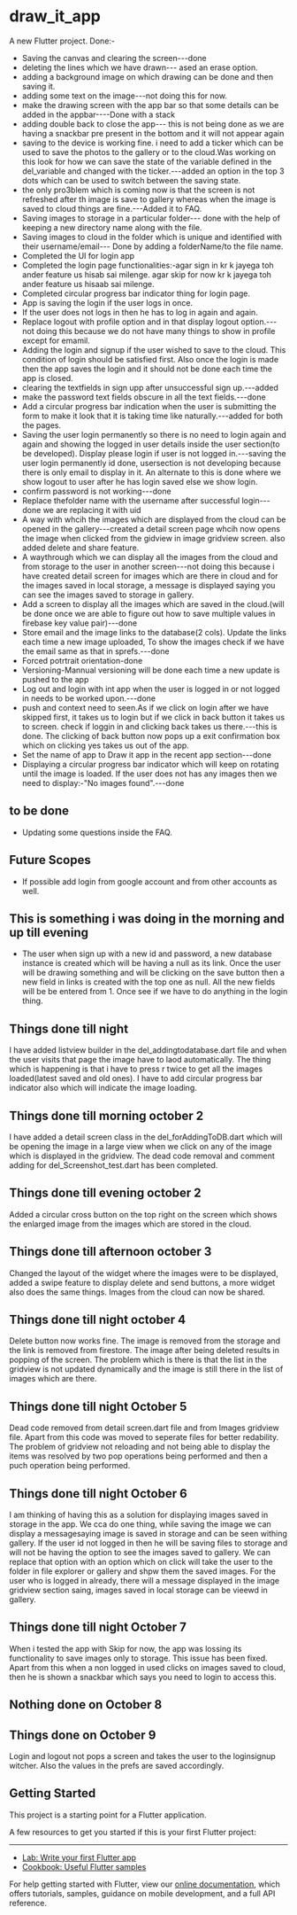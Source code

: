 # draw_it_app

A new Flutter project.
Done:-
* Saving the canvas and clearing the screen---done
* deleting the lines which we have drawn--- ased an erase option.
* adding a background image on which drawing can be done and then saving it.
* adding some text on the image---not doing this for now.
* make the drawing screen with the app bar so that some details can be added in the appbar----Done with a stack
* adding double back to close the app--- this is not being done as we are having a snackbar pre present in the bottom and it will not appear again
* saving to the device is working fine. i need to add a ticker which can be used to save the photos to the gallery or to the cloud.Was working on this look for how we can save the state of the variable defined in the del_variable and changed with the ticker.---added an option in the top 3 dots which can be used to switch between the saving state.
* the only pro3blem which is coming now is that the screen is not refreshed after th image is save to gallery whereas when the image is saved to cloud things are fine.---Added it to FAQ.
* Saving images to storage in a particular folder--- done with the help of keeping a new directory name along with the file.
* Saving images to cloud in the folder which is unique and identified with their username/email--- Done by adding a folderName/to the file name.
* Completed the UI for login app
* Completed the login page functionalities:-agar sign in kr k jayega toh ander feature us hisab sai milenge. agar skip for now kr k jayega toh ander feature us hisaab sai milenge.
* Completed circular progress bar indicator thing for login page.
* App is saving the login if the user logs in once.
* If the user does not logs in then he has to log in again and again.
* Replace logout with profile option and in that display logout option.---not doing this because we do not have many things to show in profile except for emamil.
* Adding the login and signup if the user wished to save to the cloud. This condition of login should be satisfied first. Also once the login is made then the app saves the login and it should not be done each time the app is closed.
* clearing the textfields in sign upp after unsuccessful sign up.---added
* make the password text fields obscure in all the text fields.---done
* Add a circular progress bar indication when the user is submitting the form to make it look that it is taking time like naturally.---added for both the pages.
* Saving the user login permanently so there is no need to login again and again and showing the logged in user details inside the user section(to be developed). Display please login if user is not logged in.---saving the user login permanently id done, usersection is not developing because there is only email to display in it. An alternate to this is done where we show logout to user after he has login saved else we show login.
* confirm password is not working---done
* Replace thefolder name with the username after successful login---done we are replacing it with uid
* A way with whcih the images which are displayed from the cloud can be opened in the gallery---created a detail screen page whcih now opens the image when clicked from the gidview in image gridview screen. also added delete and share feature.
* A waythrough which we can display all the images from the cloud and from storage to the user in another screen---not doing this because i have created detail screen for images which are there in cloud and for the images saved in local storage, a message is displayed saying you can see the images saved to storage in gallery.
* Add a screen to display all the images which are saved in the cloud.(will be done once we are able to figure out how to save multiple values in firebase key value pair)---done
* Store email and the image links to the
database(2 cols). Update the links each
time a new image uploaded, To  show the
images check if we have the email same
as that in sprefs.---done
* Forced potrtrait orientation-done
* Versioning-Mannual versioning will be done each time a new update is pushed to the app
* Log out and login with int app when the user is logged in or not logged in needs to be worked upon.---done
* push and context need to seen.As if we click on login after we have skipped first, it takes us to login but if we click in back button it takes us to screen. check if loggin in and clicking back takes us there.---this is done. The clicking of back button now pops up a exit confirmation box which on clicking yes takes us out of the app.
* Set the name of app to Draw it app in the recent app section---done
* Displaying a circular progress bar indicator which will keep on rotating until the image is loaded. If the user does not has any images then we need to display:-"No images found".---done

## to be done
* Updating some questions inside the FAQ.



## Future Scopes
* If possible add login from google account and from other accounts as well.

## This is something i was doing in the morning and up till evening
* The user when sign up with a new id and password, a new database instance is created which will be having a null as its link. Once the user will be drawing something and will be clicking on the save button then a new field in links is created with the top one as null. All the new fields will be be entered from 1. Once see if we have to do anything in the login thing.

## Things done till night
I have added listview builder in the del_addingtodatabase.dart file and when the user visits that page the image have to laod automatically. The thing which is happening is that i have to press r twice to get all the images loaded(latest saved and old ones). I have to add circular progress bar indicator also which will indicate the image loading.

## Things done till morning october 2
I have added a detail screen class in the del_forAddingToDB.dart which will be opening the image in a large view when we click on any of the image which is displayed in the gridview. The dead code removal and comment adding for del_Screenshot_test.dart has been completed.

## Things done till evening october 2
Added a circular cross button on the top right on the screen which shows the enlarged image from the images which are stored in the cloud.

## Things done till afternoon october 3
Changed the layout of the widget where the images were to be displayed, added a swipe feature to display delete and send buttons, a more widget also does the same things. Images from the cloud can now be shared.

## Things done till night october 4
Delete button now works fine. The image is removed from the storage and the link is removed from firestore. The image after being deleted results in popping of the screen. The problem which is there is that the list in the gridview is not updated dynamically and the image is still there in the list of images which are there.

## Things done till night October 5
Dead code removed from detail screen.dart file and from Images gridview file. Apart from this code was moved to seperate files for better redability. The problem of gridview not reloading and not being able to display the items was resolved by two pop operations being performed and then a puch operation being performed.

## Things done till night October 6
I am thinking of having this as a solution for displaying images saved in storage in the app. We cca do one thing, while saving the image we can display a messagesaying image is saved in storage and can be seen withing gallery. If the user id not logged in then he will be saving files to storage and will not be having the option to see the images saved to gallery. We can replace that option with an option which on click will take the user to the folder in file explorer or gallery and shpw them the saved images.
For the user who is logged in already, there will a message displayed in the image gridview section saing, images saved in local storage can be vieewd in gallery.

## Things done till night October 7
When i tested the app with Skip for now, the app was lossing its functionality to save images only to storage. This issue has been fixed. Apart from this when a non logged in used clicks on images saved to cloud, then he is shown a snackbar which says you need to login to access this.

## Nothing done on October 8

## Things done on October 9
Login and logout not pops a screen and takes the user to the loginsignup witcher. Also the values in the prefs are saved accordingly.

## Getting Started

This project is a starting point for a Flutter application.

A few resources to get you started if this is your first Flutter project:
****
- [Lab: Write your first Flutter app](https://flutter.dev/docs/get-started/codelab)
- [Cookbook: Useful Flutter samples](https://flutter.dev/docs/cookbook)

For help getting started with Flutter, view our
[online documentation](https://flutter.dev/docs), which offers tutorials,
samples, guidance on mobile development, and a full API reference.
